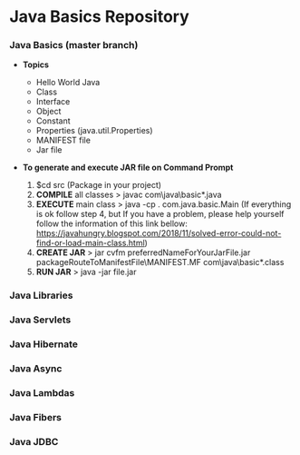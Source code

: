 # Java Basics Repository

### Java Basics (master branch) 

- **Topics**
	- Hello World Java
	- Class
	- Interface
	- Object
	- Constant
	- Properties (java.util.Properties)
	- MANIFEST file
	- Jar file

- **To generate and execute JAR file on Command Prompt**
	
	1. $cd src (Package in your project)
	2. **COMPILE** all classes > javac com\java\basic\*.java
	3. **EXECUTE** main class > java -cp . com.java.basic.Main
	(If everything is ok follow step 4, but If you have a problem, please help yourself follow the information of this link bellow: https://javahungry.blogspot.com/2018/11/solved-error-could-not-find-or-load-main-class.html)
	4. **CREATE JAR** > jar cvfm preferredNameForYourJarFile.jar packageRouteToManifestFile\MANIFEST.MF com\java\basic\*.class
	5. **RUN JAR** > java -jar file.jar

### Java Libraries

### Java Servlets

### Java Hibernate

### Java Async

### Java Lambdas

### Java Fibers

### Java JDBC
